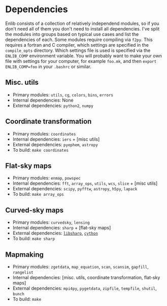Dependencies
============
Enlib consists of a collection of relatively independend modules, so
if you don't need all of them you don't need to install all dependencies.
I've split the modules into groups based on typical use cases and list
the dependencies of each. Some modules require compiling via `f2py`.
This requires a fortran and C compiler, which settings are specified
in the `compile_opts` directory. Which settings file is used is specified
via the `ENLIB_COMP` environment variable. You will probably want to make
your own file with settings for your computer, for example `foo.mk`, and
then `export ENLIB_COMP=foo` in your `.bashrc` or similar.

Misc. utils
-----------
* Primary modules: `utils`, `cg`, `colors`, `bins`, `errors`
* Internal dependencies: None
* External dependencies: `python2`, `numpy`

Coordinate transformation
-------------------------
* Primary modules: `coordinates`
* Internal dependencies: `iers` + [misc utils]
* External dependencies: `pyephem`, `astropy`
* To build: `make coordinates`

Flat-sky maps
-------------
* Primary modules: `enmap`, `powspec`
* Internal dependencies: `fft`, `array_ops`, `utils`, `wcs`, `slice` + [misc utils]
* External dependencies: `scipy`, `pyfftw`, `astropy`, `h5py`, `lapack`
* To build: `make array_ops`

Curved-sky maps
---------------
* Primary modules: `curvedsky`, `lensing`
* Internal dependencies: `sharp` + [flat-sky maps]
* External dependencies: [`libsharp`](http://sourceforge.net/projects/libsharp/), [`cython`](http://cython.org)
* To build: `make sharp`

Mapmaking
---------
* Primary modules: `zgetdata`, `map_equation`, `scan`, `scansim`, `gapfill`, `rangelist`
* Internal dependencies: [misc. utils, coordinate transformation, flat-sky maps]
* External dependencies: `mpi4py`, `pygetdata`, `zipfile`, `tempfile`, `shutil`, `bunch`
* To build: `make`
